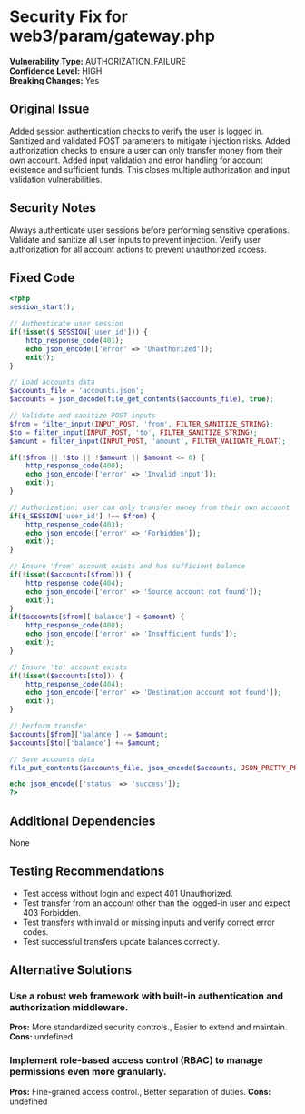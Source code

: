 # Security Fix for web3/param/gateway.php

**Vulnerability Type:** AUTHORIZATION_FAILURE  
**Confidence Level:** HIGH  
**Breaking Changes:** Yes

## Original Issue
Added session authentication checks to verify the user is logged in. Sanitized and validated POST parameters to mitigate injection risks. Added authorization checks to ensure a user can only transfer money from their own account. Added input validation and error handling for account existence and sufficient funds. This closes multiple authorization and input validation vulnerabilities.

## Security Notes
Always authenticate user sessions before performing sensitive operations. Validate and sanitize all user inputs to prevent injection. Verify user authorization for all account actions to prevent unauthorized access.

## Fixed Code
```php
<?php
session_start();

// Authenticate user session
if(!isset($_SESSION['user_id'])) {
    http_response_code(401);
    echo json_encode(['error' => 'Unauthorized']);
    exit();
}

// Load accounts data
$accounts_file = 'accounts.json';
$accounts = json_decode(file_get_contents($accounts_file), true);

// Validate and sanitize POST inputs
$from = filter_input(INPUT_POST, 'from', FILTER_SANITIZE_STRING);
$to = filter_input(INPUT_POST, 'to', FILTER_SANITIZE_STRING);
$amount = filter_input(INPUT_POST, 'amount', FILTER_VALIDATE_FLOAT);

if(!$from || !$to || !$amount || $amount <= 0) {
    http_response_code(400);
    echo json_encode(['error' => 'Invalid input']);
    exit();
}

// Authorization: user can only transfer money from their own account
if($_SESSION['user_id'] !== $from) {
    http_response_code(403);
    echo json_encode(['error' => 'Forbidden']);
    exit();
}

// Ensure 'from' account exists and has sufficient balance
if(!isset($accounts[$from])) {
    http_response_code(404);
    echo json_encode(['error' => 'Source account not found']);
    exit();
}
if($accounts[$from]['balance'] < $amount) {
    http_response_code(400);
    echo json_encode(['error' => 'Insufficient funds']);
    exit();
}

// Ensure 'to' account exists
if(!isset($accounts[$to])) {
    http_response_code(404);
    echo json_encode(['error' => 'Destination account not found']);
    exit();
}

// Perform transfer
$accounts[$from]['balance'] -= $amount;
$accounts[$to]['balance'] += $amount;

// Save accounts data
file_put_contents($accounts_file, json_encode($accounts, JSON_PRETTY_PRINT));

echo json_encode(['status' => 'success']);
?>
```

## Additional Dependencies
None

## Testing Recommendations
- Test access without login and expect 401 Unauthorized.
- Test transfer from an account other than the logged-in user and expect 403 Forbidden.
- Test transfers with invalid or missing inputs and verify correct error codes.
- Test successful transfers update balances correctly.

## Alternative Solutions

### Use a robust web framework with built-in authentication and authorization middleware.
**Pros:** More standardized security controls., Easier to extend and maintain.
**Cons:** undefined

### Implement role-based access control (RBAC) to manage permissions even more granularly.
**Pros:** Fine-grained access control., Better separation of duties.
**Cons:** undefined

